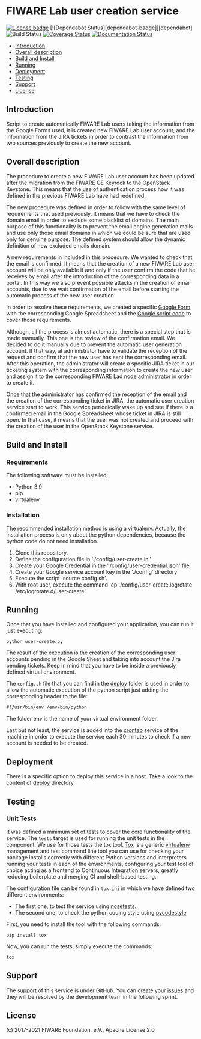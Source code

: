 # FIWARE Lab user creation service

[![License badge](https://img.shields.io/badge/license-Apache_2.0-blue.svg)](https://opensource.org/licenses/Apache-2.0)
[![Dependabot Status][dependabot-badge]][dependabot]		
![Build Status](https://github.com/flopezag/fiware-user-creation/actions/workflows/ci.yaml/badge.svg)
[![Coverage Status](https://coveralls.io/repos/github/flopezag/fiware-user-creation/badge.svg)](https://coveralls.io/github/flopezag/fiware-user-creation)
[![Documentation Status](https://readthedocs.org/projects/fiware-user-creation/badge/?version=latest)](http://fiware-user-creation.readthedocs.io/en/latest/?badge=latest)

* [Introduction](#introduction)
* [Overall description](#overall-description)
* [Build and Install](#build-and-install)
* [Running](#running)
* [Deployment](#deployment)
* [Testing](#testing)
* [Support](#support)
* [License](#license)


## Introduction

Script to create automatically FIWARE Lab users taking the information from 
the Google Forms used, it is created new FIWARE Lab user account, and the 
information from the JIRA tickets in order to contrast the information from 
two sources previously to create the new account.


## Overall description

The procedure to create a new FIWARE Lab user account has been updated after 
the migration from the FIWARE GE Keyrock to the OpenStack Keystone. This means 
that the use of authentication process how it was defined in the previous 
FIWARE Lab have had redefined.

The new procedure was defined in order to follow with the same level of 
requirements that used previously. It means that we have to check the domain 
email in order to exclude some blacklist of domains. The main purpose of this 
functionality is to prevent the email engine generation mails and use only 
those email domains in which we could be sure that are used only for genuine 
purpose. The defined system should allow the dynamic definition of new 
excluded emails domain.

A new requirements in included in this procedure. We wanted to check that the 
email is confirmed. It means that the creation of a new FIWARE Lab user 
account will be only available if and only if the user confirm the code that 
he receives by email after the introduction of the corresponding data in a 
portal. In this way we also prevent possible attacks in the creation of email 
accounts, due to we wait confirmation of the email before starting the 
automatic process of the new user creation.

In order to resolve these requirements, we created a specific [Google Form](https://docs.google.com/forms/d/e/1FAIpQLSfIz2JxJ8zwytwYG9CJpauYPaOkiJEs88SMqBul9x1UWdzh3w/viewform)
with the corresponding Google Spreadsheet and the [Google script code](scripts/README.md)
to cover those requirements.

Although, all the process is almost automatic, there is a special step that 
is made manually. This one is the review of the confirmation email. We decided 
to do it manually due to prevent the automatic user generation account. It 
that way, at administrator have to validate the reception of the request and 
confirm that the new user has sent the corresponding email. After this 
operation, the administrator will create a specific JIRA ticket in our 
ticketing system with the corresponding information to create the new user and 
assign it to the corresponding FIWARE Lad node administrator in order to 
create it.

Once that the administrator has confirmed the reception of the email and the 
creation of the corresponding ticket in JIRA, the automatic user creation 
service start to work. This service periodically wake up and see if there is 
a confirmed email in the Google Spreadsheet whose ticket in JIRA is still 
open. In that case, it means that the user was not created and proceed with 
the creation of the user in the OpenStack Keystone service.


## Build and Install

### Requirements

The following software must be installed:

* Python 3.9
* pip
* virtualenv


### Installation

The recommended installation method is using a virtualenv. Actually, the 
installation process is only about the python dependencies, because the python 
code do not need installation.

1. Clone this repository.
1. Define the configuration file in './config/user-create.ini'
1. Create your Google Credential in the './config/user-credential.json' file.
1. Create your Google service account key in the './config' directory
1. Execute the script 'source config.sh'.
1. With root user, execute the command 'cp ./config/user-create.logrotate /etc/logrotate.d/user-create'.


## Running

Once that you have installed and configured your application, you can run it 
just executing:

    python user-create.py

The result of the execution is the creation of the corresponding user accounts
pending in the Google Sheet and taking into account the Jira pending tickets.
Keep in mind that you have to be inside a previously defined virtual environment.

The ``config.sh`` file that you can find in the [deploy](deploy) folder is 
used in order to allow the automatic execution of the python script just 
adding the corresponding header to the file:

    #!/usr/bin/env /env/bin/python

The folder env is the name of your virtual environment folder. 

Last but not least, the service is added into the 
[crontab](https://manpages.debian.org/jessie/cron/crontab.5.en.html) service 
of the machine in order to execute the service each 30 minutes to check if a 
new account is needed to be created.


## Deployment

There is a specific option to deploy this service in a host. Take a look to 
the content of [deploy](deploy/README.md) directory


## Testing

### Unit Tests

It was defined a minimum set of tests to cover the core functionality of the 
service. The ``tests`` target is used for running the unit tests in the 
component. We use for those tests the tox tool. 
[Tox](https://tox.readthedocs.io/en/latest/) is a generic 
[virtualenv](https://pypi.python.org/pypi/virtualenv) management and test 
command line tool you can use for checking your package installs correctly 
with different Python versions and interpreters running your tests in each 
of the environments, configuring your test tool of choice acting as a 
frontend to Continuous Integration servers, greatly reducing boilerplate and 
merging CI and shell-based testing.

The configuration file can be found in ``tox.ini`` in which we have defined two 
different environments:

* The first one, to test the service using [nosetests](http://nose.readthedocs.io/en/latest/).
* The second one, to check the python coding style using [pycodestyle](https://pycodestyle.readthedocs.io/en/latest/)

First, you need to install the tool with the following commands:

    pip install tox

Now, you can run the tests, simply execute the commands:

    tox


## Support

The support of this service is under GitHub. You can create your [issues](https://github.com/flopezag/fiware-user-creation/issues/new)
and they will be resolved by the development team in the following sprint.


## License

\(c) 2017-2021 FIWARE Foundation, e.V., Apache License 2.0

